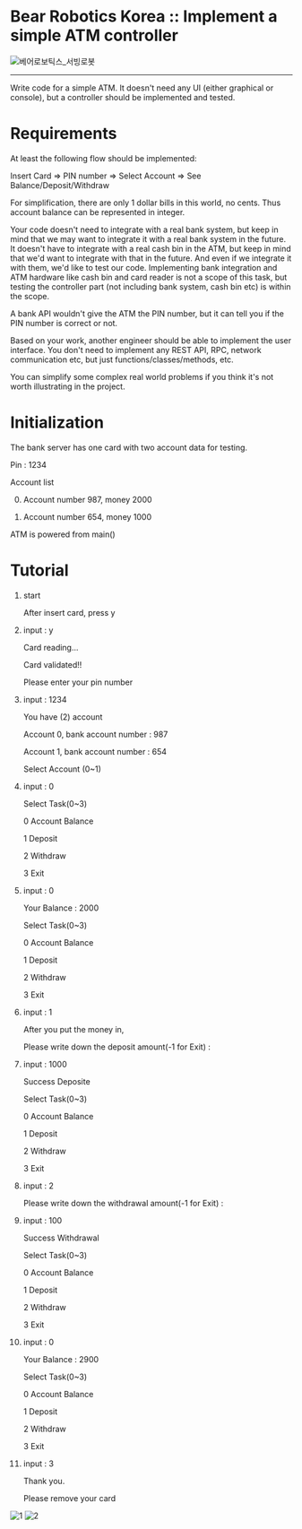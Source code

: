 # Bear Robotics Korea :: Implement a simple ATM controller
![베어로보틱스_서빙로봇](https://user-images.githubusercontent.com/120086749/206920099-59cf4999-0593-42d0-841a-44e4a3e328fc.png)

--------

Write code for a simple ATM. It doesn't need any UI (either graphical or console), but a controller should be implemented and tested.

# Requirements
At least the following flow should be implemented:

Insert Card => PIN number => Select Account => See Balance/Deposit/Withdraw



For simplification, there are only 1 dollar bills in this world, no cents. Thus account balance can be represented in integer.



Your code doesn't need to integrate with a real bank system, but keep in mind that we may want to integrate it with a real bank system in the future. It doesn't have to integrate with a real cash bin in the ATM, but keep in mind that we'd want to integrate with that in the future. And even if we integrate it with them, we'd like to test our code. Implementing bank integration and ATM hardware like cash bin and card reader is not a scope of this task, but testing the controller part (not including bank system, cash bin etc) is within the scope.



A bank API wouldn't give the ATM the PIN number, but it can tell you if the PIN number is correct or not.



Based on your work, another engineer should be able to implement the user interface. You don't need to implement any REST API, RPC, network communication etc, but just functions/classes/methods, etc.



You can simplify some complex real world problems if you think it's not worth illustrating in the project.

# Initialization

The bank server has one card with two account data for testing.

Pin : 1234

Account list

0. Account number 987, money 2000

1. Account number 654, money 1000

ATM is powered from main()

# Tutorial

1. start

	After insert card, press y

2. input : y

	Card reading...

	Card validated!!

	Please enter your pin number

3. input : 1234

	You have (2) account

	Account 0, bank account number : 987

	Account 1, bank account number : 654

	Select Account (0~1)

4. input : 0

	Select Task(0~3)

	0 Account Balance

	1 Deposit

	2 Withdraw

	3 Exit

5. input : 0

	Your Balance : 2000


	Select Task(0~3)

	0 Account Balance

	1 Deposit

	2 Withdraw
	
	3 Exit

6. input : 1

	After you put the money in,

	Please write down the deposit amount(-1 for Exit) :

7. input : 1000

	Success Deposite

	Select Task(0~3)

	0 Account Balance

	1 Deposit

	2 Withdraw
	
	3 Exit

8. input : 2

	Please write down the withdrawal amount(-1 for Exit) :

9. input : 100

	Success Withdrawal

	Select Task(0~3)

	0 Account Balance

	1 Deposit

	2 Withdraw
	
	3 Exit

10. input : 0

	Your Balance : 2900


	Select Task(0~3)

	0 Account Balance

	1 Deposit

	2 Withdraw
	
	3 Exit


11. input : 3

	Thank you.

	Please remove your card
	
![1](https://user-images.githubusercontent.com/120086749/206919904-b24c3e39-f3b2-49ed-8fbb-64fbb98ddb30.JPG)
![2](https://user-images.githubusercontent.com/120086749/206919942-1231f876-c9f1-482b-b543-672f7195c7b1.JPG)